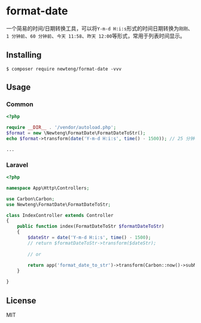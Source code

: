 # format-date
一个简易的时间/日期转换工具，可以将`Y-m-d H:i:s`形式的时间日期转换为`刚刚`、`1 分钟前`、`60 分钟前`、`今天 11:58`、`昨天 12:00`等形式，常用于列表时间显示。

## Installing
```shell
$ composer require newteng/format-date -vvv
```

## Usage
### Common
```php
<?php

require __DIR__ . '/vendor/autoload.php';
$format = new \Newteng\FormatDate\FormatDateToStr();
echo $format->transform(date('Y-m-d H:i:s', time() - 1500)); // 25 分钟前

...

```

### Laravel 
```php
<?php

namespace App\Http\Controllers;

use Carbon\Carbon;
use Newteng\FormatDate\FormatDateToStr;

class IndexController extends Controller
{
    public function index(FormatDateToStr $formatDateToStr)
    {
        $dateStr = date('Y-m-d H:i:s', time() - 1500);
        // return $formatDateToStr->transform($dateStr);
        
        // or
        
        return app('format_date_to_str')->transform(Carbon::now()->subMinute(15)); // 15 分钟前
    }

}

```

## License

MIT